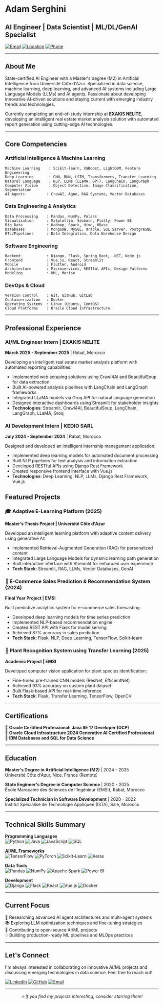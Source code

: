 # Adam Serghini

## AI Engineer | Data Scientist | ML/DL/GenAI Specialist

[![Email](https://img.shields.io/badge/Email-serghiniadam4%40gmail.com-D14836?style=flat&logo=gmail&logoColor=white)](mailto:serghiniadam4@gmail.com)
[![Location](https://img.shields.io/badge/Location-Salé%2C%20Morocco-00ADD8?style=flat&logo=google-maps&logoColor=white)]()
[![Phone](https://img.shields.io/badge/Phone-%2B212626813767-25D366?style=flat&logo=whatsapp&logoColor=white)](tel:+212626813767)

---

## About Me

State-certified AI Engineer with a Master's degree (M2) in Artificial Intelligence from Université Côte d'Azur. Specialized in data science, machine learning, deep learning, and advanced AI systems including Large Language Models (LLMs) and AI agents. Passionate about developing innovative AI-driven solutions and staying current with emerging industry trends and technologies.

Currently completing an end-of-study internship at **EXAKIS NELITE**, developing an intelligent real estate market analysis solution with automated report generation using cutting-edge AI technologies.

---

## Core Competencies

### Artificial Intelligence & Machine Learning
```
Machine Learning    : Scikit-learn, XGBoost, LightGBM, Feature Engineering
Deep Learning       : CNN, RNN, LSTM, Transformers, Transfer Learning
Natural Language    : NLP, LLMs (LLaMA, GPT), LangChain, LangGraph
Computer Vision     : Object Detection, Image Classification, Segmentation
AI Agents          : CrewAI, Agno, RAG Systems, Vector Databases
```

### Data Engineering & Analytics
```
Data Processing    : Pandas, NumPy, Polars
Visualization      : Matplotlib, Seaborn, Plotly, Power BI
Big Data           : Hadoop, Spark, Hive, HBase
Databases          : MongoDB, MySQL, Oracle, SQL Server, PostgreSQL
ETL/Pipelines      : Data Integration, Data Warehouse Design
```

### Software Engineering
```
Backend            : Django, Flask, Spring Boot, .NET, Node.js
Frontend           : Vue.js, React, Streamlit
Mobile             : Flutter, Android
Architecture       : Microservices, RESTful APIs, Design Patterns
Modeling           : UML, Merise
```

### DevOps & Cloud
```
Version Control    : Git, GitHub, GitLab
Containerization   : Docker
Operating Systems  : Linux (Ubuntu, CentOS)
Cloud Platforms    : Oracle Cloud Infrastructure
```

---

## Professional Experience

### AI/ML Engineer Intern | EXAKIS NELITE
**March 2025 - September 2025** | Rabat, Morocco

Developing an intelligent real estate market analysis platform with automated reporting capabilities:
- Implemented web scraping solutions using Crawl4AI and BeautifulSoup for data extraction
- Built AI-powered analysis pipelines with LangChain and LangGraph frameworks
- Integrated LLaMA models via Groq API for natural language generation
- Designed interactive dashboards using Streamlit for stakeholder insights
- **Technologies**: Streamlit, Crawl4AI, BeautifulSoup, LangChain, LangGraph, LLaMA, Groq

### AI Development Intern | KEDIO SARL
**July 2024 - September 2024** | Rabat, Morocco

Designed and developed an intelligent internship management application:
- Implemented deep learning models for automated document processing
- Built NLP pipelines for text analysis and information extraction
- Developed RESTful APIs using Django Rest Framework
- Created responsive frontend interface with Vue.js
- **Technologies**: Deep Learning, NLP, LLMs, Django Rest Framework, Vue.js


## Featured Projects

### 🎓 Adaptive E-Learning Platform (2025)
**Master's Thesis Project | Université Côte d'Azur**

Developed an intelligent learning platform with adaptive content delivery using generative AI:
- Implemented Retrieval-Augmented Generation (RAG) for personalized content
- Integrated Large Language Models for dynamic learning path generation
- Built interactive interface with Streamlit for enhanced user experience
- **Tech Stack**: Streamlit, RAG, LLMs, Vector Databases, GenAI

### 🛒 E-Commerce Sales Prediction & Recommendation System (2024)
**Final Year Project | EMSI**

Built predictive analytics system for e-commerce sales forecasting:
- Developed deep learning models for time series prediction
- Implemented NLP-based recommendation engine
- Created REST API with Flask for model serving
- Achieved 87% accuracy in sales prediction
- **Tech Stack**: Flask, NLP, Deep Learning, TensorFlow, Scikit-learn

### 🌺 Plant Recognition System using Transfer Learning (2025)
**Academic Project | EMSI**

Developed computer vision application for plant species identification:
- Fine-tuned pre-trained CNN models (ResNet, EfficientNet)
- Achieved 93% accuracy on custom plant dataset
- Built Flask-based API for real-time inference
- **Tech Stack**: Flask, Transfer Learning, TensorFlow, OpenCV

---

## Certifications

🏅 **Oracle Certified Professional: Java SE 17 Developer (OCP)**  
🏅 **Oracle Cloud Infrastructure 2024 Generative AI Certified Professional**  
🏅 **IBM Databases and SQL for Data Science**

---

## Education

**Master's Degree in Artificial Intelligence (M2)** | 2024 - 2025  
Université Côte d'Azur, Nice, France (Remote)

**State Engineer's Degree in Computer Science** | 2020 - 2025  
École Marocaine des Sciences de l'Ingénieur (EMSI), Rabat, Morocco

**Specialized Technician in Software Development** | 2020 - 2022  
Institut Spécialisé de Technologie Appliquée (ISTA), Salé, Morocco

---

## Technical Skills Summary

**Programming Languages**  
![Python](https://img.shields.io/badge/-Python-3776AB?style=flat&logo=python&logoColor=white)
![Java](https://img.shields.io/badge/-Java-007396?style=flat&logo=java&logoColor=white)
![JavaScript](https://img.shields.io/badge/-JavaScript-F7DF1E?style=flat&logo=javascript&logoColor=black)
![SQL](https://img.shields.io/badge/-SQL-4479A1?style=flat&logo=mysql&logoColor=white)

**AI/ML Frameworks**  
![TensorFlow](https://img.shields.io/badge/-TensorFlow-FF6F00?style=flat&logo=tensorflow&logoColor=white)
![PyTorch](https://img.shields.io/badge/-PyTorch-EE4C2C?style=flat&logo=pytorch&logoColor=white)
![Scikit-Learn](https://img.shields.io/badge/-Scikit%20Learn-F7931E?style=flat&logo=scikit-learn&logoColor=white)
![Keras](https://img.shields.io/badge/-Keras-D00000?style=flat&logo=keras&logoColor=white)

**Data Tools**  
![Pandas](https://img.shields.io/badge/-Pandas-150458?style=flat&logo=pandas&logoColor=white)
![NumPy](https://img.shields.io/badge/-NumPy-013243?style=flat&logo=numpy&logoColor=white)
![Apache Spark](https://img.shields.io/badge/-Spark-E25A1C?style=flat&logo=apache-spark&logoColor=white)
![Power BI](https://img.shields.io/badge/-Power%20BI-F2C811?style=flat&logo=power-bi&logoColor=black)

**Development**  
![Django](https://img.shields.io/badge/-Django-092E20?style=flat&logo=django&logoColor=white)
![Flask](https://img.shields.io/badge/-Flask-000000?style=flat&logo=flask&logoColor=white)
![React](https://img.shields.io/badge/-React-61DAFB?style=flat&logo=react&logoColor=black)
![Vue.js](https://img.shields.io/badge/-Vue.js-4FC08D?style=flat&logo=vue.js&logoColor=white)
![Docker](https://img.shields.io/badge/-Docker-2496ED?style=flat&logo=docker&logoColor=white)

---


## Current Focus

🔬 Researching advanced AI agent architectures and multi-agent systems  
📚 Exploring LLM optimization techniques and fine-tuning strategies  
🎯 Contributing to open-source AI/ML projects  
💡 Building production-ready ML pipelines and MLOps practices

---

## Let's Connect

I'm always interested in collaborating on innovative AI/ML projects and discussing emerging technologies in data science. Feel free to reach out!

[![LinkedIn](https://img.shields.io/badge/-LinkedIn-0077B5?style=flat&logo=linkedin&logoColor=white)](https://www.linkedin.com/in/adam-serghini-767b47273)
[![GitHub](https://img.shields.io/badge/-GitHub-181717?style=flat&logo=github&logoColor=white)](https://github.com/AdamSe22)
[![Email](https://img.shields.io/badge/-Email-D14836?style=flat&logo=gmail&logoColor=white)](mailto:serghiniadam4@gmail.com)

---

<div align="center">
  <i>⭐ If you find my projects interesting, consider starring them!</i>
</div>
